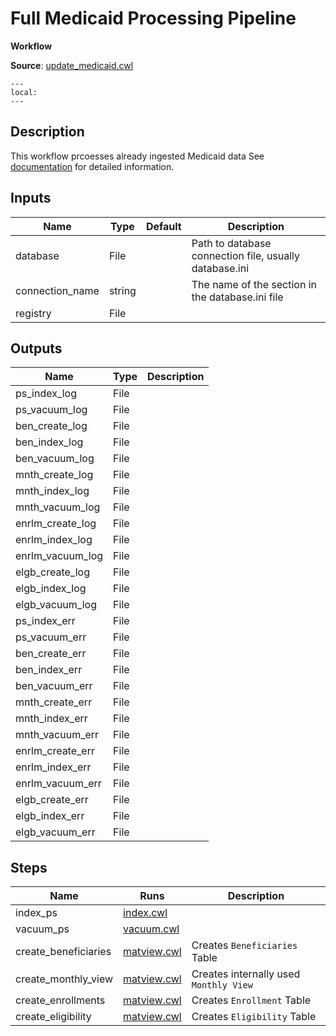 # Full Medicaid Processing Pipeline
**Workflow**

**Source**: [update_medicaid.cwl](../members/update_medicaid_cwl.md)

```{contents}
---
local:
---
```

## Description
This workflow prcoesses already ingested Medicaid data
See [documentation](../Medicaid.md) for detailed
information.


## Inputs

| Name | Type | Default | Description |
|------|------|---------|-------------|
|database|File| |Path to database connection file, usually database.ini|
|connection_name|string| |The name of the section in the database.ini file|
|registry|File| | |

## Outputs

| Name             | Type | Description |
|------------------|------|-------------|
| ps_index_log     | File |             |
| ps_vacuum_log    | File |             |
| ben_create_log   | File |             |
| ben_index_log    | File |             |
| ben_vacuum_log   | File |             |
| mnth_create_log  | File |             |
| mnth_index_log   | File |             |
| mnth_vacuum_log  | File |             |
| enrlm_create_log | File |             |
| enrlm_index_log  | File |             |
| enrlm_vacuum_log | File |             |
| elgb_create_log  | File |             |
| elgb_index_log   | File |             |
| elgb_vacuum_log  | File |             |
| ps_index_err     | File |             |
| ps_vacuum_err    | File |             |
| ben_create_err   | File |             |
| ben_index_err    | File |             |
| ben_vacuum_err   | File |             |
| mnth_create_err  | File |             |
| mnth_index_err   | File |             |
| mnth_vacuum_err  | File |             |
| enrlm_create_err | File |             |
| enrlm_index_err  | File |             |
| enrlm_vacuum_err | File |             |
| elgb_create_err  | File |             |
| elgb_index_err   | File |             |
| elgb_vacuum_err  | File |             |

## Steps

| Name | Runs | Description |
|------|------|-------------|
|index_ps|[index.cwl](index.md)| |
|vacuum_ps|[vacuum.cwl](vacuum.md)| |
|create_beneficiaries|[matview.cwl](matview.md)|Creates `Beneficiaries` Table|
|create_monthly_view|[matview.cwl](matview.md)|Creates internally used `Monthly View`|
|create_enrollments|[matview.cwl](matview.md)|Creates `Enrollment` Table|
|create_eligibility|[matview.cwl](matview.md)|Creates `Eligibility` Table|
